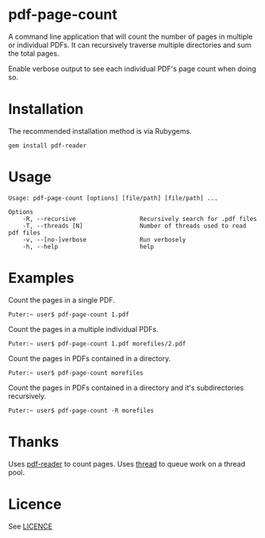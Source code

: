 # pdf-page-count

A command line application that will count the number of pages in multiple or individual PDFs. It can recursively traverse multiple directories and sum the total pages.

Enable verbose output to see each individual PDF's page count when doing so.

# Installation

The recommended installation method is via Rubygems.

	gem install pdf-reader

# Usage

	Usage: pdf-page-count [options] [file/path] [file/path] ...
	
	Options
	    -R, --recursive                  Recursively search for .pdf files
	    -T, --threads [N]                Number of threads used to read pdf files
	    -v, --[no-]verbose               Run verbosely
	    -h, --help                       help

# Examples

Count the pages in a single PDF.

	Puter:~ user$ pdf-page-count 1.pdf

Count the pages in a multiple individual PDFs.

	Puter:~ user$ pdf-page-count 1.pdf morefiles/2.pdf

Count the pages in PDFs contained in a directory.

	Puter:~ user$ pdf-page-count morefiles

Count the pages in PDFs contained in a directory and it's subdirectories recursively.

	Puter:~ user$ pdf-page-count -R morefiles	

# Thanks

Uses [pdf-reader](http://github.com/yob/pdf-reader) to count pages.
Uses [thread](https://github.com/meh/ruby-thread) to queue work on a thread pool.  

# Licence

See [LICENCE](LICENSE)